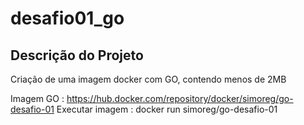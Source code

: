 # desafio01_go

## Descrição do Projeto
<p align="justify"> Criação de uma imagem docker com GO, contendo menos de 2MB </p>

Imagem GO : https://hub.docker.com/repository/docker/simoreg/go-desafio-01
Executar imagem : docker run simoreg/go-desafio-01